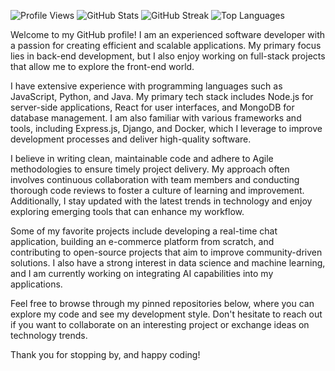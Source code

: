 ![Profile Views](https://komarev.com/ghpvc/?username=deannawilliamson437)
![GitHub Stats](https://github-readme-stats.vercel.app/api?username=deannawilliamson437&show_icons=true&theme=radical)
![GitHub Streak](https://github-readme-streak-stats.herokuapp.com/?user=deannawilliamson437&theme=radical)
![Top Languages](https://github-readme-stats.vercel.app/api/top-langs/?username=deannawilliamson437&layout=compact&theme=radical)

Welcome to my GitHub profile! I am an experienced software developer with a passion for creating efficient and scalable applications. My primary focus lies in back-end development, but I also enjoy working on full-stack projects that allow me to explore the front-end world.

I have extensive experience with programming languages such as JavaScript, Python, and Java. My primary tech stack includes Node.js for server-side applications, React for user interfaces, and MongoDB for database management. I am also familiar with various frameworks and tools, including Express.js, Django, and Docker, which I leverage to improve development processes and deliver high-quality software.

I believe in writing clean, maintainable code and adhere to Agile methodologies to ensure timely project delivery. My approach often involves continuous collaboration with team members and conducting thorough code reviews to foster a culture of learning and improvement. Additionally, I stay updated with the latest trends in technology and enjoy exploring emerging tools that can enhance my workflow.

Some of my favorite projects include developing a real-time chat application, building an e-commerce platform from scratch, and contributing to open-source projects that aim to improve community-driven solutions. I also have a strong interest in data science and machine learning, and I am currently working on integrating AI capabilities into my applications.

Feel free to browse through my pinned repositories below, where you can explore my code and see my development style. Don't hesitate to reach out if you want to collaborate on an interesting project or exchange ideas on technology trends.

Thank you for stopping by, and happy coding!
